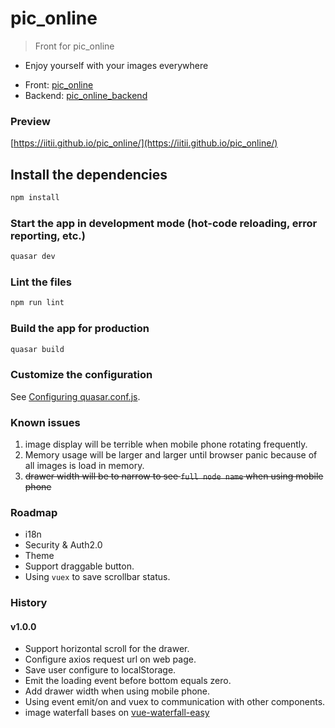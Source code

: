 # pic_online
> Front for pic_online

- Enjoy yourself with your images everywhere

* Front: [pic_online](https://github.com/IITII/pic_online)
* Backend: [pic_online_backend](https://github.com/IITII/pic_online_backend)
### Preview

[https://iitii.github.io/pic_online/](https://iitii.github.io/pic_online/)

## Install the dependencies
```bash
npm install
```

### Start the app in development mode (hot-code reloading, error reporting, etc.)
```bash
quasar dev
```

### Lint the files
```bash
npm run lint
```

### Build the app for production
```bash
quasar build
```

### Customize the configuration
See [Configuring quasar.conf.js](https://quasar.dev/quasar-cli/quasar-conf-js).

### Known issues

1. image display will be terrible when mobile phone rotating frequently.
2. Memory usage will be larger and larger until browser panic because of all images is load in memory.
3. ~~drawer width will be to narrow to see `full node name` when using mobile phone~~


### Roadmap

* i18n
* Security & Auth2.0
* Theme
* Support draggable button.
* Using `vuex` to save scrollbar status.

### History

#### v1.0.0

* Support horizontal scroll for the drawer.
* Configure axios request url on web page.
* Save user configure to localStorage.
* Emit the loading event before bottom equals zero.
* Add drawer width when using mobile phone.
* Using event emit/on and vuex to communication with other components.
* image waterfall bases on [vue-waterfall-easy](https://github.com/lfyfly/vue-waterfall-easy)
